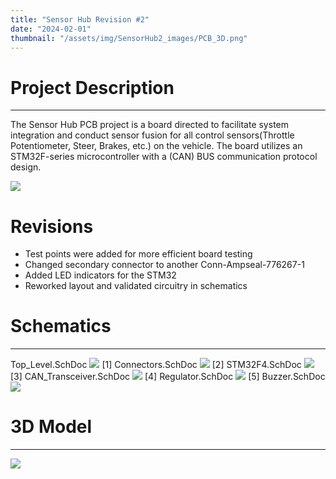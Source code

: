 ```yaml
---
title: "Sensor Hub Revision #2"
date: "2024-02-01"
thumbnail: "/assets/img/SensorHub2_images/PCB_3D.png"
---
```


# Project Description 
---
The Sensor Hub PCB project is a board directed to facilitate system integration and conduct sensor fusion for all control sensors(Throttle Potentiometer, Steer, Brakes, etc.) on the vehicle. The board utilizes an STM32F-series microcontroller with a (CAN) BUS communication protocol design.

![](/NP-Portfolio/assets/img/SensorHub2_images/PCB_2D.png)

# Revisions 
- Test points were added for more efficient board testing
- Changed secondary connector to another Conn-Ampseal-776267-1
- Added LED indicators for the STM32 
- Reworked layout and validated circuitry in schematics
# Schematics 
---
Top_Level.SchDoc
![](/NP-Portfolio/assets/img/SensorHub2_images/Top_level.png)
[1] Connectors.SchDoc
![](/NP-Portfolio/assets/img/SensorHub2_images/Connectors.png)
[2] STM32F4.SchDoc
![](/NP-Portfolio/assets/img/SensorHub2_images/STM32F4.png)
[3] CAN_Transceiver.SchDoc
![](/NP-Portfolio/assets/img/SensorHub2_images/CAN_Tranceiver.png)
[4] Regulator.SchDoc
![](/NP-Portfolio/assets/img/SensorHub2_images/Regulators.png)
[5] Buzzer.SchDoc
![](/NP-Portfolio/assets/img/SensorHub2_images/Buzzer.png)

# 3D Model
---
![](/NP-Portfolio/assets/img/SensorHub2_images/PCB_3D.png)
